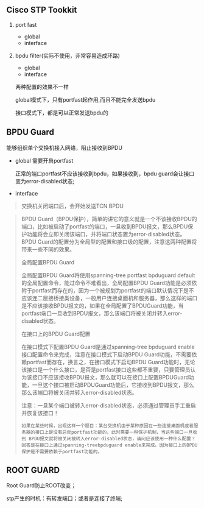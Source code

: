 ## Cisco STP Tookkit

1. port fast

   - global
   - interface

2. bpdu filter(实际不使用，非常容易造成环路)

   - global
   - interface

   两种配置的效果不一样

   global模式下，只有portfast起作用,而且不能完全发送bpdu

   接口模式下，都是可以正常发送bpdu的



## BPDU Guard

能够组织单个交换机接入网络，阻止接收到BPDU

- global 需要开启portfast

  正常的端口portfast不应该接收到bpdu，如果接收到，bpdu guard会让接口变为error-disabled状态; 

- interface

> 交换机关闭端口后，会开始发送TCN BPDU



>   BPDU Guard（BPDU保护），简单的讲它的意义就是一个不该接收BPDU的端口，比如被启动了portfast的端口，一旦收到BPDU报文，那么BPDU保护功能将会立即关闭该端口，并将端口状态置为error-disabled状态。BPDU Guard的配置分为全局型的配置和接口级的配置，注意这两种配置将带来一些不同的效果。
>
>  
>
> 全局配置BPDU Guard
>
> 全局配置BPDU Guard将使用spanning-tree portfast bpduguard default的全局配置命令，能过命令不难看出，全局配置BPDU Guard功能是必须依附于portfast而存在的，因为一个被规划为portfast的端口默认情况下是不应该连二层接桥接类设备，一般用户连接桌面机和服务器，那么这样的端口是不应该接收BPDU报文的，如果在全局配置了BPDUGuard功能，当portfast端口一旦收到BPDU报文，那么该端口将被关闭并转入error-disabled状态。
>
> 在接口上的BPDU Guard配置
>
> 在接口模式下配置BPDU Guard是通过spanning-tree bpduguard enable接口配置命令来完成，注意在接口模式下启动BPDU Guard功能，不需要依赖portfast而存在，换言之，在接口模式下启动BPDU Guard功能时，无论该接口是一个什么接口，是否是portfast接口这些都不重要，只要管理员认为该接口不应该接收BPDU报文，那么就可以在接口上配置BPDUGuard功能，一旦这个接口被启动BPDUGuard功能后，它接收到BPDU报文，那么那么该端口将被关闭并转入error-disabled状态。
>
>  
>
> 注意：一旦某个端口被转入error-disabled状态，必须通过管理员手工重启并恢复该接口！
>
>  
>
>     如果在某些时候，出现这样一个题目：某台交换机由于某种原因在一些连接桌面机或者服务器的接口上是没有启动portfast功能的，此时需要一种保护机制，当这些端口一旦收到 BPDU报文就将被关闭被转入error-disabled状态，请问应该使用一种什么配置？回答是在接口上通过spanning-treebpduguard enable来完成。因为接口上的BPDU保护是不需要依赖于portfast功能的。
> 



## ROOT GUARD

Root Guard防止ROOT改变；

stp产生的时机：有转发端口；或者是连接了终端;

